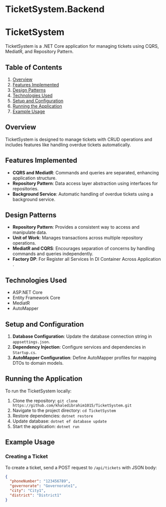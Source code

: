 # TicketSystem.Backend
# TicketSystem

TicketSystem is a .NET Core application for managing tickets using CQRS, MediatR, and Repository Pattern.

## Table of Contents

1. [Overview](#overview)
2. [Features Implemented](#features-implemented)
3. [Design Patterns](#design-patterns)
4. [Technologies Used](#technologies-used)
5. [Setup and Configuration](#setup-and-configuration)
6. [Running the Application](#running-the-application)
7. [Example Usage](#example-usage)



## Overview

TicketSystem is designed to manage tickets with CRUD operations and includes features like handling overdue tickets automatically.

## Features Implemented

- **CQRS and MediatR**: Commands and queries are separated, enhancing application structure.
- **Repository Pattern**: Data access layer abstraction using interfaces for repositories.
- **Background Service**: Automatic handling of overdue tickets using a background service.

## Design Patterns

- **Repository Pattern**: Provides a consistent way to access and manipulate data.
- **Unit of Work**: Manages transactions across multiple repository operations.
- **MediatR and CQRS**: Encourages separation of concerns by handling commands and queries independently.
- **Factory DP**: For Register all Services In DI Container Across Application .
  

## Technologies Used

- ASP.NET Core
- Entity Framework Core
- MediatR
- AutoMapper

## Setup and Configuration

1. **Database Configuration**: Update the database connection string in `appsettings.json`.
2. **Dependency Injection**: Configure services and dependencies in `Startup.cs`.
3. **AutoMapper Configuration**: Define AutoMapper profiles for mapping DTOs to domain models.

## Running the Application

To run the TicketSystem locally:

1. Clone the repository: `git clone https://github.com/khaledibrahim1015/TicketSystem.git`
2. Navigate to the project directory: `cd TicketSystem`
3. Restore dependencies: `dotnet restore`
4. Update database: `dotnet ef database update`
5. Start the application: `dotnet run`

## Example Usage

### Creating a Ticket

To create a ticket, send a POST request to `/api/tickets` with JSON body:

```json
{
  "phoneNumber": "123456789",
  "governorate": "Governorate1",
  "city": "City1",
  "district": "District1"
}
